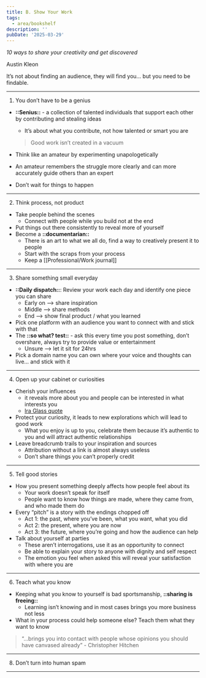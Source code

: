```yaml
---
title: B. Show Your Work
tags:
  - area/bookshelf
description: ''
pubDate: '2025-03-29'
---
```



*10 ways to share your creativity and get discovered*

Austin Kleon

It’s not about finding an audience, they will find you… but you need to be findable.

---

1.  You don’t have to be a genius
- **::Senius::** - a collection of talented individuals that support each other by contributing and stealing ideas
   - It’s about what you contribute, not how talented or smart you are

   > Good work isn’t created in a vacuum

- Think like an amateur by experimenting unapologetically
- An amateur remembers the struggle more clearly and can more accurately guide others than an expert
- Don’t wait for things to happen

---

2.  Think process, not product
- Take people behind the scenes
   - Connect with people while you build not at the end
- Put things out there consistently to reveal more of yourself
- Become a **::documentarian::**
   - There is an art to what we all do, find a way to creatively present it to people
   - Start with the scraps from your process
   - Keep a [[Professional/Work journal]]

---

3.  Share something small everyday
- **::Daily dispatch::**: Review your work each day and identify one piece you can share
   - Early on —> share inspiration
   - Middle —> share methods
   - End —> show final product / what you learned
- Pick one platform with an audience you want to connect with and stick with that
- The **::so what? test::** - ask this every time you post something, don’t overshare, always try to provide value or entertainment
   - Unsure —> let it sit for 24hrs
- Pick a domain name you can own where your voice and thoughts can live… and stick with it

---

4.  Open up your cabinet or curiosities
- Cherish your influences
   - it reveals more about you and people can be interested in what interests you
   - [Ira Glass quote](https://www.goodreads.com/author/quotes/113989.Ira_Glass#:~:text=All%20of%20us%20who%20do,has%20potential%2C%20but%20it's%20not.)
- Protect your curiosity, it leads to new explorations which will lead to good work
   - What you enjoy is up to you, celebrate them because it’s authentic to you and will attract authentic relationships
- Leave breadcrumb trails to your inspiration and sources
   - Attribution without a link is almost always useless
   - Don’t share things you can’t properly credit

---

5.  Tell good stories
- How you present something deeply affects how people feel about its
   - Your work doesn’t speak for itself
   - People want to know how things are made, where they came from, and who made them do
- Every “pitch” is a story with the endings chopped off
   - Act 1: the past, where you’ve been, what you want, what you did
   - Act 2: the present, where you are now
   - Act 3: the future, where you’re going and how the audience can help
- Talk about yourself at parties
   - These aren’t interrogations, use it as an opportunity to connect
   - Be able to explain your story to anyone with dignity and self respect
   - The emotion you feel when asked this will reveal your satisfaction with where you are

---

6.  Teach what you know
- Keeping what you know to yourself is bad sportsmanship, **::sharing is freeing::**
   - Learning isn’t knowing and in most cases brings you more business not less
- What in your process could help someone else? Teach them what they want to know

> “…brings you into contact with people whose opinions you should have canvased already” - Christopher Hitchen

---

8.  Don’t turn into human spam

---

